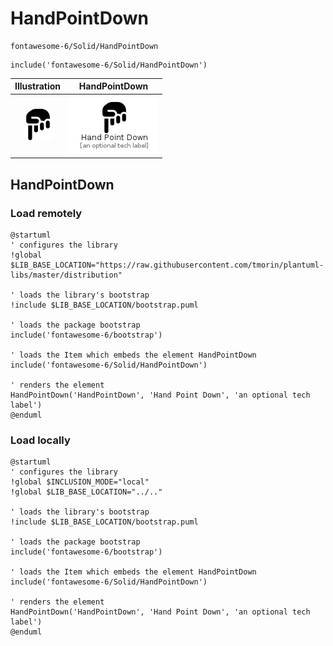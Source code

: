# HandPointDown


```text
fontawesome-6/Solid/HandPointDown
```

```text
include('fontawesome-6/Solid/HandPointDown')
```



| Illustration | HandPointDown |
| :---: | :---: |
| ![illustration for Illustration](../../fontawesome-6/Solid/HandPointDown.png) | ![illustration for HandPointDown](../../fontawesome-6/Solid/HandPointDown.Local.png) |




## HandPointDown

### Load remotely
```plantuml
@startuml
' configures the library
!global $LIB_BASE_LOCATION="https://raw.githubusercontent.com/tmorin/plantuml-libs/master/distribution"

' loads the library's bootstrap
!include $LIB_BASE_LOCATION/bootstrap.puml

' loads the package bootstrap
include('fontawesome-6/bootstrap')

' loads the Item which embeds the element HandPointDown
include('fontawesome-6/Solid/HandPointDown')

' renders the element
HandPointDown('HandPointDown', 'Hand Point Down', 'an optional tech label')
@enduml
```

### Load locally
```plantuml
@startuml
' configures the library
!global $INCLUSION_MODE="local"
!global $LIB_BASE_LOCATION="../.."

' loads the library's bootstrap
!include $LIB_BASE_LOCATION/bootstrap.puml

' loads the package bootstrap
include('fontawesome-6/bootstrap')

' loads the Item which embeds the element HandPointDown
include('fontawesome-6/Solid/HandPointDown')

' renders the element
HandPointDown('HandPointDown', 'Hand Point Down', 'an optional tech label')
@enduml
```

